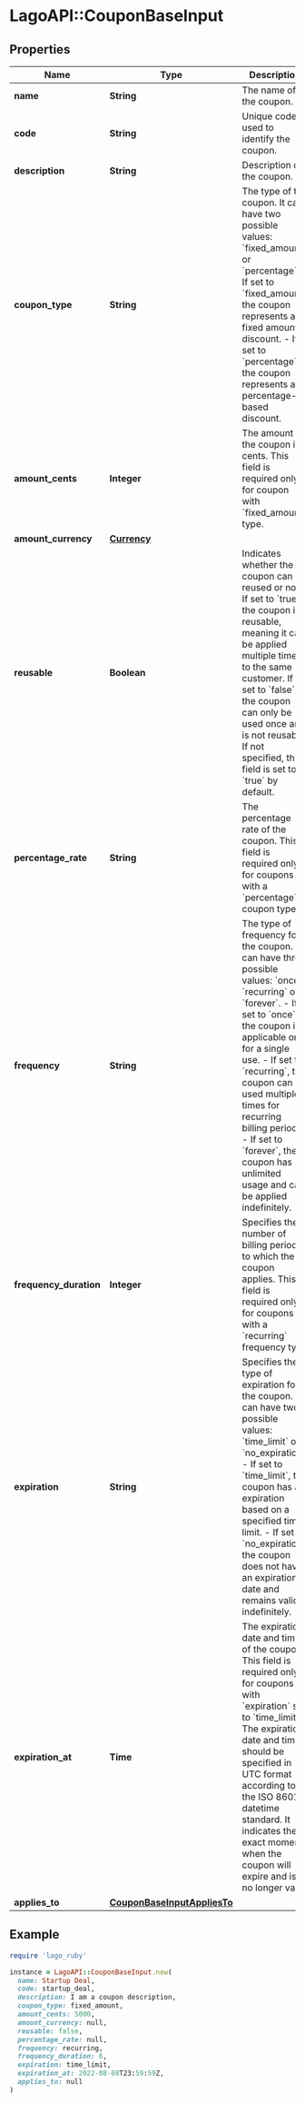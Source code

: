 # LagoAPI::CouponBaseInput

## Properties

| Name | Type | Description | Notes |
| ---- | ---- | ----------- | ----- |
| **name** | **String** | The name of the coupon. | [optional] |
| **code** | **String** | Unique code used to identify the coupon. | [optional] |
| **description** | **String** | Description of the coupon. | [optional] |
| **coupon_type** | **String** | The type of the coupon. It can have two possible values: &#x60;fixed_amount&#x60; or &#x60;percentage&#x60;.  - If set to &#x60;fixed_amount&#x60;, the coupon represents a fixed amount discount. - If set to &#x60;percentage&#x60;, the coupon represents a percentage-based discount. | [optional] |
| **amount_cents** | **Integer** | The amount of the coupon in cents. This field is required only for coupon with &#x60;fixed_amount&#x60; type. | [optional] |
| **amount_currency** | [**Currency**](Currency.md) |  | [optional] |
| **reusable** | **Boolean** | Indicates whether the coupon can be reused or not. If set to &#x60;true&#x60;, the coupon is reusable, meaning it can be applied multiple times to the same customer. If set to &#x60;false&#x60;, the coupon can only be used once and is not reusable. If not specified, this field is set to &#x60;true&#x60; by default. | [optional] |
| **percentage_rate** | **String** | The percentage rate of the coupon. This field is required only for coupons with a &#x60;percentage&#x60; coupon type. | [optional] |
| **frequency** | **String** | The type of frequency for the coupon. It can have three possible values: &#x60;once&#x60;, &#x60;recurring&#x60; or &#x60;forever&#x60;.  - If set to &#x60;once&#x60;, the coupon is applicable only for a single use. - If set to &#x60;recurring&#x60;, the coupon can be used multiple times for recurring billing periods. - If set to &#x60;forever&#x60;, the coupon has unlimited usage and can be applied indefinitely. | [optional] |
| **frequency_duration** | **Integer** | Specifies the number of billing periods to which the coupon applies. This field is required only for coupons with a &#x60;recurring&#x60; frequency type | [optional] |
| **expiration** | **String** | Specifies the type of expiration for the coupon. It can have two possible values: &#x60;time_limit&#x60; or &#x60;no_expiration&#x60;.  - If set to &#x60;time_limit&#x60;, the coupon has an expiration based on a specified time limit. - If set to &#x60;no_expiration&#x60;, the coupon does not have an expiration date and remains valid indefinitely. | [optional] |
| **expiration_at** | **Time** | The expiration date and time of the coupon. This field is required only for coupons with &#x60;expiration&#x60; set to &#x60;time_limit&#x60;. The expiration date and time should be specified in UTC format according to the ISO 8601 datetime standard. It indicates the exact moment when the coupon will expire and is no longer valid. | [optional] |
| **applies_to** | [**CouponBaseInputAppliesTo**](CouponBaseInputAppliesTo.md) |  | [optional] |

## Example

```ruby
require 'lago_ruby'

instance = LagoAPI::CouponBaseInput.new(
  name: Startup Deal,
  code: startup_deal,
  description: I am a coupon description,
  coupon_type: fixed_amount,
  amount_cents: 5000,
  amount_currency: null,
  reusable: false,
  percentage_rate: null,
  frequency: recurring,
  frequency_duration: 6,
  expiration: time_limit,
  expiration_at: 2022-08-08T23:59:59Z,
  applies_to: null
)
```

